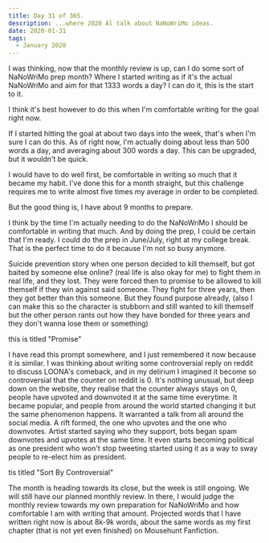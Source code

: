 ```yaml
---
title: Day 31 of 365.
description: ...where 2020 Al talk about NaNoWriMo ideas.
date: 2020-01-31
tags:
  - January 2020
---
```


I was thinking, now that the monthly review is up, can I do some sort of NaNoWriMo prep month? Where I started writing as if it's the actual NaNoWriMo and aim for that 1333 words a day? I can do it, this is the start to it. 

I think it's best however to do this when I'm comfortable writing for the goal right now. 

If I started hitting the goal at about two days into the week, that's when I'm sure I can do this. As of right now, I'm actually doing about less than 500 words a day, and averaging about 300 words a day. This can be upgraded, but it wouldn't be quick. 

I would have to do well first, be comfortable in writing so much that it became my habit. I've done this for a month straight, but this challenge requires me to write almost five times my average in order to be completed. 

But the good thing is, I have about 9 months to prepare. 

I think by the time I'm actually needing to do the NaNoWriMo I should be comfortable in writing that much. And by doing the prep, I could be certain that I'm ready. I could do the prep in June/July, right at my college break. That is the perfect time to do it because I'm not so busy anymore.



Suicide prevention story when one person decided to kill themself, but got baited by someone else online? (real life is also okay for me) to fight them in real life, and they lost. They were forced then to promise to be allowed to kill themself if they win against said someone. They fight for three years, then they got better than this someone. But they found purpose already, (also I can make this so the character is stubborn and still wanted to kill themself but the other person rants out how they have bonded for three years and they don't wanna lose them or something)

this is titled "Promise"



I have read this prompt somewhere, and I just remembered it now because it is similar. I was thinking about writing some controversial reply on reddit to discuss LOONA's comeback, and in my delirium I imagined it become so controversial that the counter on reddit is 0. It's nothing unusual, but deep down on the website, they realise that the counter always stays on 0, people have upvoted and downvoted it at the same time everytime. It became popular, and people from around the world started changing it but the same phenomenon happens. It warranted a talk from all around the social media. A rift formed, the one who upvotes and the one who downvotes. Artist started saying who they support, bots began spam downvotes and upvotes at the same time. It even starts becoming political as one president who won't stop tweeting started using it as a way to sway people to re-elect him as president.

tis titled "Sort By Controversial"



The month is heading towards its close, but the week is still ongoing. We will still have our planned monthly review. In there, I would judge the monthly review towards my own preparation for NaNoWriMo and how comfortable I am with writing that amount. Projected words that I have written right now is about 8k-9k words, about the same words as my first chapter (that is not yet even finished) on Mousehunt Fanfiction.